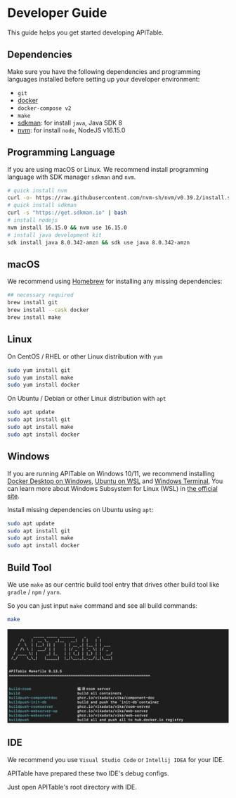# Developer Guide

This guide helps you get started developing APITable.

## Dependencies

Make sure you have the following dependencies and programming languages installed before setting up your developer environment:

- `git`
- [docker](https://docs.docker.com/engine/install/)
- `docker-compose v2`
- `make`
- [sdkman](https://sdkman.io/): for install `java`, Java SDK 8
- [nvm](https://github.com/nvm-sh/nvm): for install `node`, NodeJS v16.15.0


## Programming Language

If you are using macOS or Linux.
We recommend install programming language with SDK manager `sdkman` and `nvm`.

```bash
# quick install nvm
curl -o- https://raw.githubusercontent.com/nvm-sh/nvm/v0.39.2/install.sh | bash
# quick install sdkman
curl -s "https://get.sdkman.io" | bash
# install nodejs 
nvm install 16.15.0 && nvm use 16.15.0
# install java development kit
sdk install java 8.0.342-amzn && sdk use java 8.0.342-amzn
```

## macOS

We recommend using [Homebrew](https://brew.sh/) for installing any missing dependencies:

```bash
## necessary required
brew install git
brew install --cask docker
brew install make
```

## Linux

On CentOS / RHEL or other Linux distribution with `yum`

```bash
sudo yum install git
sudo yum install make
sudo yum install docker
```

On Ubuntu / Debian or other Linux distribution with `apt`

```bash
sudo apt update
sudo apt install git
sudo apt install make
sudo apt install docker
```


## Windows

If you are running APITable on Windows 10/11, we recommend installing [Docker Desktop on Windows](https://docs.docker.com/desktop/install/windows-install/), [Ubuntu on WSL](https://ubuntu.com/wsl) and [Windows Terminal](https://aka.ms/terminal),
You can learn more about Windows Subsystem for Linux (WSL) in [the official site](https://learn.microsoft.com/en-us/windows/wsl).

Install missing dependencies on Ubuntu using `apt`:

```bash
sudo apt update
sudo apt install git
sudo apt install make
sudo apt install docker
```


## Build Tool

We use `make` as our centric build tool entry that drives other build tool like `gradle` / `npm` / `yarn`.

So you can just input `make` command and see all build commands:

```bash
make
```

![make command screenshot](../static/make.png)



## IDE

We recommend you use `Visual Studio Code` or `Intellij IDEA` for your IDE.

APITable have prepared these two IDE's debug configs.

Just open APITable's root directory with IDE.
